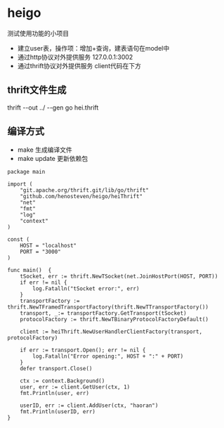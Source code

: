 # heigo
测试使用功能的小项目

* 建立user表，操作项：增加+查询，建表语句在model中
* 通过http协议对外提供服务 127.0.0.1:3002
* 通过thrift协议对外提供服务 client代码在下方

## thrift文件生成
thrift --out ../  --gen go hei.thrift

## 编译方式
* make 生成编译文件
* make update 更新依赖包


```
package main

import (
	"git.apache.org/thrift.git/lib/go/thrift"
	"github.com/henosteven/heigo/heiThrift"
	"net"
	"fmt"
	"log"
	"context"
)

const (
	HOST = "localhost"
	PORT = "3000"
)

func main()  {
	tSocket, err := thrift.NewTSocket(net.JoinHostPort(HOST, PORT))
	if err != nil {
		log.Fatalln("tSocket error:", err)
	}
	transportFactory := thrift.NewTFramedTransportFactory(thrift.NewTTransportFactory())
	transport, _:= transportFactory.GetTransport(tSocket)
	protocolFactory := thrift.NewTBinaryProtocolFactoryDefault()

	client := heiThrift.NewUserHandlerClientFactory(transport, protocolFactory)

	if err := transport.Open(); err != nil {
		log.Fatalln("Error opening:", HOST + ":" + PORT)
	}
	defer transport.Close()

	ctx := context.Background()
	user, err := client.GetUser(ctx, 1)
	fmt.Println(user, err)

	userID, err := client.AddUser(ctx, "haoran")
	fmt.Println(userID, err)
}
```